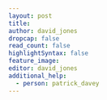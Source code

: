 ```yaml
---
layout: post
title: 
author: david_jones
dropcap: false
read_count: false
highlightSyntax: false
feature_image:
editor: david_jones
additional_help:
  - person: patrick_davey
---
```

